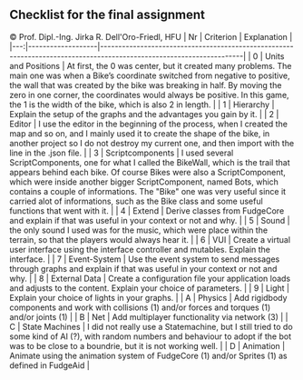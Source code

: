 ## Checklist for the final assignment
© Prof. Dipl.-Ing. Jirka R. Dell'Oro-Friedl, HFU
| Nr | Criterion       | Explanation                                                                                                              |
|---:|-------------------|---------------------------------------------------------------------------------------------------------------------|
|  0 | Units and Positions | At first, the 0 was center, but it created many problems. The main one was when a Bike’s coordinate switched from negative to positive, the wall that was created by the bike was breaking in half. By moving the zero in one corner, the coordinates would always be positive. In this game, the 1 is the width of the bike, which is also 2 in length.                               |
|  1 | Hierarchy         | Explain the setup of the graphs and the advantages you gain by it.                                                  |
|  2 | Editor            | I use the editor in the beginning of the process, when I created the map and so on, and I mainly used it to create the shape of the bike, in another project so I do not destroy my current one, and then import with the line in the .json file.                                    |
|  3 | Scriptcomponents  | I used several ScriptComponents, one for what I called the BikeWall, which is the trail that appears behind each bike. Of course Bikes were also a ScriptComponent, which were inside another bigger ScriptComponent, named Bots, which contains a couple of informations. The "Bike" one was very useful since it carried alot of informations, such as the Bike class and some useful functions that went with it.                                |
|  4 | Extend            | Derive classes from FudgeCore and explain if that was useful in your context or not and why.                        |
|  5 | Sound             | the only sound I used was for the music, which were place within the terrain, so that the players would always hear it.                   |
|  6 | VUI               | Create a virtual user interface using the interface controller and mutables. Explain the interface.                 |
|  7 | Event-System      | Use the event system to send messages through graphs and explain if that was useful in your context or not and why. |
|  8 | External Data     | Create a configuration file your application loads and adjusts to the content. Explain your choice of parameters.   |
|  9 | Light             | Explain your choice of lights in your graphs.                                                                       |
|  A | Physics           | Add rigidbody components and work with collisions (1) and/or forces and torques (1) and/or joints (1)               |
|  B | Net               | Add multiplayer functionality via network (3)                                                                       |
|  C | State Machines    | I did not really use a Statemachine, but I still tried to do some kind of AI (?), with random numbers and behaviour to adopt if the bot was to be close to a boundrie, but it is not working well.          |
|  D | Animation         | Animate using the animation system of FudgeCore (1) and/or Sprites (1) as defined in FudgeAid                           |